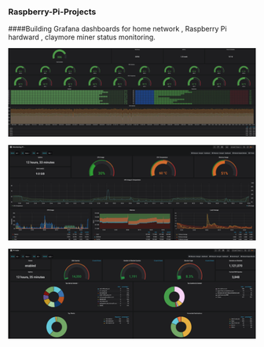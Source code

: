 ### Raspberry-Pi-Projects

####Building Grafana dashboards for home network , Raspberry Pi hardward , claymore miner status monitoring.

![Image description](https://github.com/GeorgePeng1101/Raspberry-Pi-Projects/blob/master/claymore-miner.png)

![Image description](https://github.com/GeorgePeng1101/Raspberry-Pi-Projects/blob/master/raspberry-pi.png)

![Image description](https://github.com/GeorgePeng1101/Raspberry-Pi-Projects/blob/master/pihole.png)



